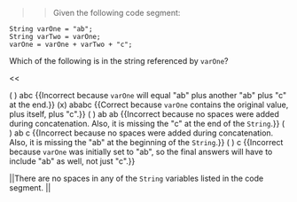 >>Given the following code segment:
<pre><code>String varOne = "ab";
String varTwo = varOne;
varOne = varOne + varTwo + "c";
</code></pre>
<p>Which of the following is in the string referenced by <code>varOne</code>?</p><<

( ) abc {{Incorrect because <code>varOne</code> will equal "ab" plus another "ab" plus "c" at the end.}}
(x) ababc {{Correct because <code>varOne</code> contains the original value, plus itself, plus "c".}}
( ) ab ab {{Incorrect because no spaces were added during concatenation. Also, it is missing the "c" at the end of the <code>String</code>.}}
( ) ab c {{Incorrect because no spaces were added during concatenation. Also, it is missing the "ab" at the beginning of the <code>String</code>.}}
( ) c {{Incorrect because <code>varOne</code> was initially set to "ab", so the final answers will have to include "ab" as well, not just "c".}}

||There are no spaces in any of the <code>String</code> variables listed in the code segment. ||
